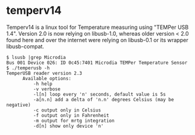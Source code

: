 # temperv14
Temperv14 is a linux tool for Temperature measuring using "TEMPer USB 1.4".
Version 2.0 is now relying on libusb-1.0, whereas older version < 2.0 found here and over the internet were relying on libusb-0.1 or its wrapper libusb-compat.

```
$ lsusb |grep Microdia
Bus 001 Device 026: ID 0c45:7401 Microdia TEMPer Temperature Sensor
$ ./temperusb -h
TemperUSB reader version 2.3
      Available options:
          -h help
          -v verbose
          -l[n] loop every 'n' seconds, default value is 5s
          -a[n.n] add a delta of 'n.n' degrees Celsius (may be negative)
          -c output only in Celsius
          -f output only in Fahrenheit
          -m output for mrtg integration
          -d[n] show only device 'n'
```
